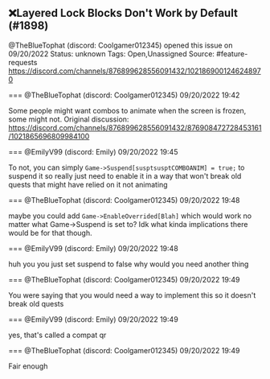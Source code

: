 ## ❌Layered Lock Blocks Don't Work by Default (#1898)
@TheBlueTophat (discord: Coolgamer012345) opened this issue on 09/20/2022
Status: unknown
Tags: Open,Unassigned
Source: #feature-requests https://discord.com/channels/876899628556091432/1021869001246248970


=== @TheBlueTophat (discord: Coolgamer012345) 09/20/2022 19:42

Some people might want combos to animate when the screen is frozen, some might not. Original discussion: https://discord.com/channels/876899628556091432/876908472728453161/1021865696809984100

=== @EmilyV99 (discord: Emily) 09/20/2022 19:45

To not, you can simply `Game->Suspend[susptsusptCOMBOANIM] = true;` to suspend it
so really just need to enable it in a way that won't break old quests that might have relied on it not animating

=== @TheBlueTophat (discord: Coolgamer012345) 09/20/2022 19:48

maybe you could add `Game->EnableOverrided[Blah]` which would work no matter what Game->Suspend is set to? Idk what kinda implications there would be for that though.

=== @EmilyV99 (discord: Emily) 09/20/2022 19:48

huh
you
you just set suspend to false
why would you need another thing

=== @TheBlueTophat (discord: Coolgamer012345) 09/20/2022 19:49

You were saying that you would need a way to implement this so it doesn't break old quests

=== @EmilyV99 (discord: Emily) 09/20/2022 19:49

yes, that's called a compat qr

=== @TheBlueTophat (discord: Coolgamer012345) 09/20/2022 19:49

Fair enough
